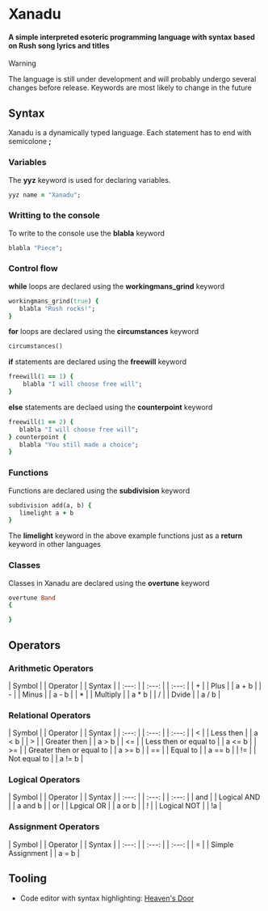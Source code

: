 # Xanadu

#### A simple interpreted esoteric programming language with syntax based on Rush song lyrics and titles

> [!WARNING]
> The language is still under development and will probably undergo several changes before release. Keywords are most likely to change in the future

## Syntax

Xanadu is a dynamically typed language. Each statement has to end with semicolone **;**

### Variables

The **yyz** keyword is used for declaring variables.

```ruby
yyz name = "Xanadu";
```

### Writting to the console

To write to the console use the **blabla** keyword 

```ruby
blabla "Piece";
```

### Control flow

**while** loops are declared using the **workingmans_grind** keyword 

```ruby
workingmans_grind(true) {
   blabla "Rush rocks!";
}
```

**for** loops are declared using the **circumstances** keyword 

```ruby
circumstances()
```

**if** statements are declared using the **freewill** keyword

```ruby
freewill(1 == 1) {
    blabla "I will choose free will";
}
```

**else** statements are declaed using the **counterpoint** keyword 

```ruby
freewill(1 == 2) {
   blabla "I will choose free will";
} counterpoint {
   blabla "You still made a choice";
}
```

### Functions

Functions are declared using the **subdivision** keyword 

```ruby
subdivision add(a, b) {
   limelight a + b
}
```

The **limelight** keyword in the above example functions just as a **return** keyword in other languages

### Classes

Classes in Xanadu are declared using the **overtune** keyword

```ruby
overtune Band
{

}
```

## Operators

### Arithmetic Operators 

| Symbol  | | Operator | | Syntax |
| :---:   | |  :---:   | | :---:  |
|   +     | |  Plus    | | a + b  |
|   -     | |  Minus   | | a - b  |
|   *     | | Multiply | | a * b  |
|   /     | |  Dvide   | | a / b  |

### Relational Operators

| Symbol  | | Operator | | Syntax |
| :---:   | |  :---:   | | :---:  |
|   <     | |  Less then    | | a < b  |
|   >     | |  Greater then   | | a > b  |
|   <=    | | Less then or equal to | | a <= b  |
|   >=    | |  Greater then or equal to   | | a >= b  |
|   ==    | |  Equal to   | | a == b  |
|   !=    | |  Not equal to   | | a != b  |

### Logical Operators

| Symbol  | | Operator | | Syntax |
| :---:   | |  :---:   | | :---:  |
|   and     | |  Logical AND    | | a and b  |
|   or     | |  Lpgical OR   | | a or b |
|   !     | | Logical NOT | | !a  |

### Assignment Operators

| Symbol  | | Operator | | Syntax |
| :---:   | |  :---:   | | :---:  |
|   =     | |  Simple Assignment    | | a = b  |

## Tooling

- Code editor with syntax highlighting: [Heaven's Door](https://github.com/Turtel216/Heavens-Door)
